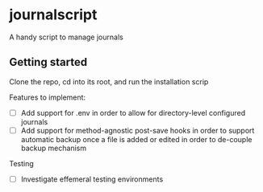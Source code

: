 # journalscript

A handy script to manage journals

## Getting started

Clone the repo, cd into its root, and run the installation scrip 


Features to implement:
- [ ] Add support for .env in order to allow for directory-level configured journals
- [ ] Add support for method-agnostic post-save hooks in order to support automatic backup once a file is added or edited in order to de-couple backup mechanism

Testing
- [ ] Investigate effemeral testing environments
